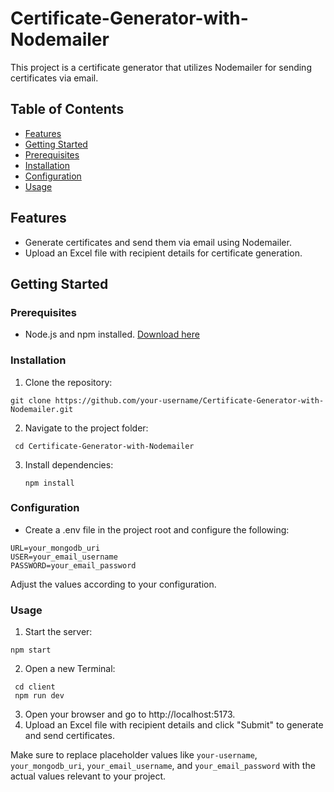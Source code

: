 # Certificate-Generator-with-Nodemailer

This project is a certificate generator that utilizes Nodemailer for sending certificates via email.

## Table of Contents

- [Features](#features)
- [Getting Started](#getting-started)
- [Prerequisites](#prerequisites)
- [Installation](#installation)
- [Configuration](#configuration)
- [Usage](#usage)


## Features

- Generate certificates and send them via email using Nodemailer.
- Upload an Excel file with recipient details for certificate generation.

## Getting Started

 ### Prerequisites

 - Node.js and npm installed. [Download here](https://nodejs.org/)

  ### Installation

  1. Clone the repository:

   ```
   git clone https://github.com/your-username/Certificate-Generator-with-Nodemailer.git
   ```
  2. Navigate to the project folder:

  ```
   cd Certificate-Generator-with-Nodemailer
   ```
  3. Install dependencies:
      ```
      npm install
      ```
 ### Configuration

  - Create a .env file in the project root and configure the following:

  ```
  URL=your_mongodb_uri
  USER=your_email_username
  PASSWORD=your_email_password
  ```
  Adjust the values according to your configuration.

### Usage
 1. Start the server:
   ```
   npm start
   ```
 2. Open a new Terminal:
   ```
    cd client
    npm run dev
   ```
 3. Open your browser and go to http://localhost:5173.
 4. Upload an Excel file with recipient details and click "Submit" to generate and send certificates.
   
 Make sure to replace placeholder values like `your-username`, `your_mongodb_uri`, `your_email_username`, and `your_email_password` with the actual values relevant to your project.


